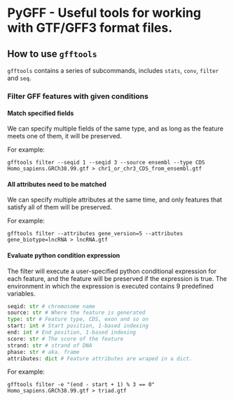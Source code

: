# PyGFF - Useful tools for working with GTF/GFF3 format files.

## How to use `gfftools`

`gfftools` contains a series of subcommands, includes `stats`, `conv`, `filter` and `seq`.

### Filter GFF features with given conditions

#### Match specified fields

We can specify multiple fields of the same type, and as long as the feature meets one of them, it will be preserved.

For example:

```shell
gfftools filter --seqid 1 --seqid 3 --source ensembl --type CDS Homo_sapiens.GRCh38.99.gtf > chr1_or_chr3_CDS_from_ensembl.gtf
```

#### All attributes need to be matched

We can specify multiple attributes at the same time, and only features that satisfy all of them will be preserved.

For example:

```shell
gfftools filter --attributes gene_version=5 --attributes gene_biotype=lncRNA > lncRNA.gtf
```

#### Evaluate python condition expression

The filter will execute a user-specified python conditional expression for each feature, and the feature will be preserved if the expression is true. The environment in which the expression is executed contains 9 predefined variables.

```python
seqid: str # chromosome name
source: str # Where the feature is generated
type: str # Feature type, CDS, exon and so on
start: int # Start position, 1-based indexing
end: int # End position, 1-based indexing
score: str # The score of the feature
strand: str # strand of DNA
phase: str # aka. frame
attributes: dict # Feature attributes are wraped in a dict.
```

For example:

```shell
gfftools filter -e "(end - start + 1) % 3 == 0" Homo_sapiens.GRCh38.99.gtf > triad.gtf
```